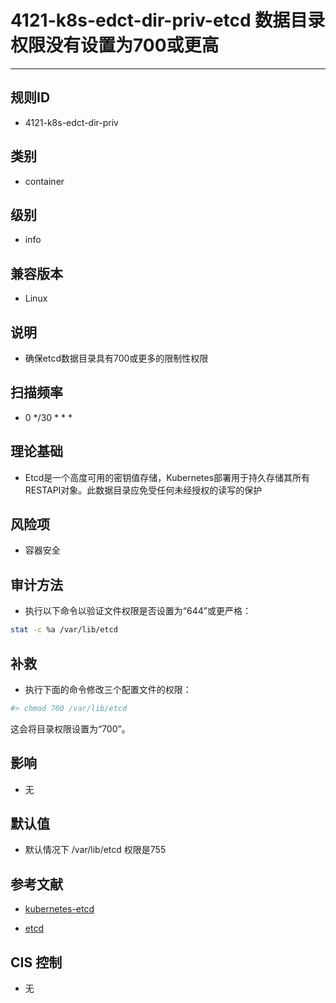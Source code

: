 # 4121-k8s-edct-dir-priv-etcd 数据目录权限没有设置为700或更高
---

## 规则ID

- 4121-k8s-edct-dir-priv


## 类别

- container


## 级别

- info


## 兼容版本


- Linux




## 说明


- 确保etcd数据目录具有700或更多的限制性权限



## 扫描频率
- 0 */30 * * *

## 理论基础


- Etcd是一个高度可用的密钥值存储，Kubernetes部署用于持久存储其所有RESTAPI对象。此数据目录应免受任何未经授权的读写的保护






## 风险项


- 容器安全



## 审计方法
- 执行以下命令以验证文件权限是否设置为“644”或更严格：

```bash
stat -c %a /var/lib/etcd
```



## 补救
- 执行下面的命令修改三个配置文件的权限：
```bash
#> chmod 700 /var/lib/etcd
```
这会将目录权限设置为“700”。



## 影响


- 无




## 默认值


- 默认情况下 /var/lib/etcd 权限是755




## 参考文献


- [kubernetes-etcd](https://kubernetes.io/docs/admin/etcd/)



- [etcd](https://coreos.com/etcd/docs/latest/op-guide/configuration.html#data-dir)



## CIS 控制


- 无



